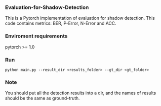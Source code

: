 ### Evaluation-for-Shadow-Detection
This is a Pytorch implementation of evaluation for shadow detection.
This code contains metrics: BER, P-Error, N-Error and ACC.

### Enviroment requirements
pytorch >= 1.0

### Run
```
python main.py --result_dir <results_folder> --gt_dir <gt_folder>
```
### Note
You should put all the detection results into a dir, and the names of results should be the same as ground-truth.
